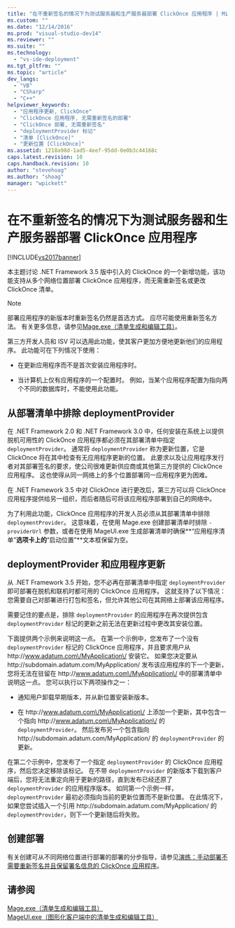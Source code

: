 ```yaml
---
title: "在不重新签名的情况下为测试服务器和生产服务器部署 ClickOnce 应用程序 | Microsoft Docs"
ms.custom: ""
ms.date: "12/14/2016"
ms.prod: "visual-studio-dev14"
ms.reviewer: ""
ms.suite: ""
ms.technology: 
  - "vs-ide-deployment"
ms.tgt_pltfrm: ""
ms.topic: "article"
dev_langs: 
  - "VB"
  - "CSharp"
  - "C++"
helpviewer_keywords: 
  - "应用程序更新, ClickOnce"
  - "ClickOnce 应用程序, 无需重新签名的部署"
  - "ClickOnce 部署, 无需重新签名"
  - "deploymentProvider 标记"
  - "清单 [ClickOnce]"
  - "更新位置 [ClickOnce]"
ms.assetid: 1218a98d-1ad5-4eef-95dd-0e0b3c44168c
caps.latest.revision: 10
caps.handback.revision: 10
author: "stevehoag"
ms.author: "shoag"
manager: "wpickett"
---
```

# 在不重新签名的情况下为测试服务器和生产服务器部署 ClickOnce 应用程序
[!INCLUDE[vs2017banner](../code-quality/includes/vs2017banner.md)]

本主题讨论 .NET Framework 3.5 版中引入的 ClickOnce 的一个新增功能，该功能支持从多个网络位置部署 ClickOnce 应用程序，而无需重新签名或更改 ClickOnce 清单。  
  
> [!NOTE]
>  部署应用程序的新版本时重新签名仍然是首选方式。  应尽可能使用重新签名方法。  有关更多信息，请参见[Mage.exe（清单生成和编辑工具）](../Topic/Mage.exe%20\(Manifest%20Generation%20and%20Editing%20Tool\).md)。  
  
 第三方开发人员和 ISV 可以选用此功能，使其客户更加方便地更新他们的应用程序。  此功能可在下列情况下使用：  
  
-   在更新应用程序而不是首次安装应用程序时。  
  
-   当计算机上仅有应用程序的一个配置时。  例如，当某个应用程序配置为指向两个不同的数据库时，不能使用此功能。  
  
## 从部署清单中排除 deploymentProvider  
 在 .NET Framework 2.0 和 .NET Framework 3.0 中，任何安装在系统上以提供脱机可用性的 ClickOnce 应用程序都必须在其部署清单中指定 `deploymentProvider`。  通常将 `deploymentProvider` 称为更新位置，它是 ClickOnce 将在其中检查有无应用程序更新的位置。  此要求以及让应用程序发行者对其部署签名的要求，使公司很难更新供应商或其他第三方提供的 ClickOnce 应用程序。  这也使得从同一网络上的多个位置部署同一应用程序更为困难。  
  
 在 .NET Framework 3.5 中对 ClickOnce 进行更改后，第三方可以将 ClickOnce 应用程序提供给另一组织，而后者随后可将该应用程序部署到自己的网络中。  
  
 为了利用此功能，ClickOnce 应用程序的开发人员必须从其部署清单中排除 `deploymentProvider`。  这意味着，在使用 Mage.exe 创建部署清单时排除 `-providerUrl` 参数，或者在使用 MageUI.exe 生成部署清单时确保**“应用程序清单”**选项卡上的**“启动位置”**文本框保留为空。  
  
## deploymentProvider 和应用程序更新  
 从 .NET Framework 3.5 开始，您不必再在部署清单中指定 `deploymentProvider` 即可部署在脱机和联机时都可用的 ClickOnce 应用程序。  这就支持了以下情况：您需要自己对部署进行打包和签名，但允许其他公司在其网络上部署该应用程序。  
  
 需要记住的要点是，排除 `deploymentProvider` 的应用程序在再次提供包含 `deploymentProvider` 标记的更新之前无法在更新过程中更改其安装位置。  
  
 下面提供两个示例来说明这一点。  在第一个示例中，您发布了一个没有 `deploymentProvider` 标记的 ClickOnce 应用程序，并且要求用户从 http:\/\/www.adatum.com\/MyApplication\/ 安装它。  如果您决定要从 http:\/\/subdomain.adatum.com\/MyApplication\/ 发布该应用程序的下一个更新，您将无法在驻留在 http:\/\/www.adatum.com\/MyApplication\/ 中的部署清单中说明这一点。  您可以执行以下两项操作之一：  
  
-   通知用户卸载早期版本，并从新位置安装新版本。  
  
-   在 http:\/\/www.adatum.com\/MyApplication\/ 上添加一个更新，其中包含一个指向 http:\/\/www.adatum.com\/MyApplication\/ 的 `deploymentProvider`。  然后发布另一个包含指向 http:\/\/subdomain.adatum.com\/MyApplication\/ 的 `deploymentProvider` 的更新。  
  
 在第二个示例中，您发布了一个指定 `deploymentProvider` 的 ClickOnce 应用程序，然后您决定移除该标记。  在不带 `deploymentProvider` 的新版本下载到客户端后，您将无法重定向用于更新的路径，直到发布已经还原了 `deploymentProvider` 的应用程序版本。  如同第一个示例一样，`deploymentProvider` 最初必须指向当前的更新位置而不是新位置。  在此情况下，如果您尝试插入一个引用 http:\/\/subdomain.adatum.com\/MyApplication\/ 的 `deploymentProvider`，则下一个更新随后将失败。  
  
## 创建部署  
 有关创建可从不同网络位置进行部署的部署的分步指导，请参见[演练：手动部署不需要重新签名并且保留署名信息的 ClickOnce 应用程序](../deployment/walkthrough-manually-deploying-a-clickonce-application-that-does-not-require-re-signing-and-that-preserves-branding-information.md)。  
  
## 请参阅  
 [Mage.exe（清单生成和编辑工具）](../Topic/Mage.exe%20\(Manifest%20Generation%20and%20Editing%20Tool\).md)   
 [MageUI.exe（图形化客户端中的清单生成和编辑工具）](../Topic/MageUI.exe%20\(Manifest%20Generation%20and%20Editing%20Tool,%20Graphical%20Client\).md)